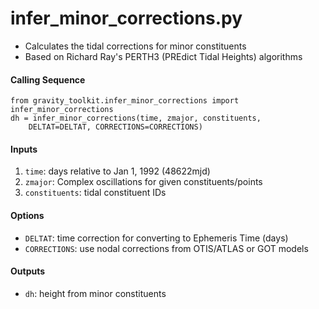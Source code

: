 infer_minor_corrections.py
==========================

 - Calculates the tidal corrections for minor constituents
 - Based on Richard Ray's PERTH3 (PREdict Tidal Heights) algorithms

#### Calling Sequence
```
from gravity_toolkit.infer_minor_corrections import infer_minor_corrections
dh = infer_minor_corrections(time, zmajor, constituents,
    DELTAT=DELTAT, CORRECTIONS=CORRECTIONS)
```

#### Inputs
 1. `time`: days relative to Jan 1, 1992 (48622mjd)
 2. `zmajor`: Complex oscillations for given constituents/points
 3. `constituents`: tidal constituent IDs

#### Options
 - `DELTAT`: time correction for converting to Ephemeris Time (days)
 - `CORRECTIONS`: use nodal corrections from OTIS/ATLAS or GOT models

#### Outputs
 - `dh`: height from minor constituents
